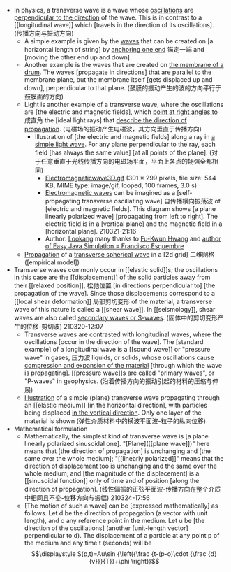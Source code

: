 - In physics, a transverse wave is a wave whose [oscillations](((vG_IawJYT))) are [perpendicular to the direction]() of the wave. This is in contrast to a [[longitudinal wave]] which [travels in the direction of its oscillations].
(传播方向与振动方向)
    - A simple example is given by the [waves](((R90V_Iiy9))) that can be created on [a horizontal length of string] by [anchoring one end](((movcYbcgz))) 锚定一端 and [moving the other end up and down]. 
    - Another example is the waves that are created on [the membrane of a drum](((UCRwRS-Ve))). The waves [propagate in directions] that are parallel to the membrane plane, but the membrane itself [gets displaced up and down], perpendicular to that plane. 
(鼓膜的振动产生的波的方向平行于鼓膜面的方向)
    - Light is another example of a transverse wave, where the oscillations are [the electric and magnetic fields], which [point at right angles to](((b0jAfz5k3))) 成直角 the [ideal light rays] that [describe the direction of propagation](((c1JBNUrAU))).
(电磁场的振动产生电磁波，其方向垂直于传播方向)
        - Illustration of [the electric and magnetic fields] along a ray in [a simple light wave](https://en.wikipedia.org/wiki/File:Electromagneticwave3D.gif). For any plane perpendicular to the ray, each field [has always the same value] [at all points of the plane].
(对于任意垂直于光线传播方向的电磁场平面，平面上各点的场强全都相同)
            - [Electromagneticwave3D.gif](https://upload.wikimedia.org/wikipedia/commons/4/4c/Electromagneticwave3D.gif) ‎(301 × 299 pixels, file size: 544 KB, MIME type: image/gif, looped, 100 frames, 3.0 s)
            - [Electromagnetic waves](http://weelookang.blogspot.com/2011/10/ejs-open-source-propagation-of.html) can be imagined as a [self-propagating transverse oscillating wave] 自传播横向振荡波 of [electric and magnetic fields]. This diagram shows [a plane linearly polarized wave] [propagating from left to right]. The electric field is in a [vertical plane] and the magnetic field in a [horizontal plane].
210321-21:16
            - Author: [Lookang](https://commons.wikimedia.org/w/index.php?title=User:Lookang&action=edit&redlink=1) many thanks to [Fu-Kwun Hwang](http://www.phy.ntnu.edu.tw/ntnujava/index.php) and [author of Easy Java Simulation = Francisco Esquembre](http://www.compadre.org/osp/items/detail.cfm?ID=7305)
    - [Propagation](https://en.wikipedia.org/wiki/File:Ondes_cisaillement_2d_20_petit.gif) of a [transverse spherical wave](((qcVw17MQg))) in a [2d grid] 二维网格 ([empirical model]) 
- Transverse waves commonly occur in [[elastic solid]]s; the oscillations in this case are the [[displacement]] of the solid particles away from their [[relaxed position]], 松弛位置 [in directions perpendicular to] [the propagation of the wave]. Since those displacements correspond to a [[local shear deformation]] 局部剪切变形 of the material, a transverse wave of this nature is called a [[shear wave]]. In [[seismology]], shear waves are also called [secondary waves or S-waves](((UPhilQlK1))).
(固体中的剪切变形产生的位移-剪切波)
210320-12:07
    - Transverse waves are contrasted with longitudinal waves, where the oscillations [occur in the direction of the wave]. The [standard example] of a longitudinal wave is a [[sound wave]] or "pressure wave" in gases, 压力波 liquids, or solids, whose oscillations cause [compression and expansion of the material](((wSxgj-r6_))) [through which the wave is propagating]. [[pressure wave]]s are called "primary waves", or "P-waves" in geophysics.
(沿着传播方向的振动引起的材料的压缩与伸展)
    - [Illustration](https://en.wikipedia.org/wiki/File:Onde_cisaillement_impulsion_1d_30_petit.gif) of a simple (plane) transverse wave propagating through an [[elastic medium]] [in the horizontal direction], with particles being displaced [in the vertical direction](((71JKD_6Zu))). Only one layer of the material is shown
(弹性介质材料中的横波平面波-粒子的纵向位移)
- Mathematical formulation
    - Mathematically, the simplest kind of transverse wave is [a plane linearly polarized sinusoidal one]. "[Plane]([[plane wave]])" here means that [the direction of propagation] is unchanging and [the same over the whole medium]; "[[linearly polarized]]" means that the direction of displacement too is unchanging and the same over the whole medium; and [the magnitude of the displacement] is a [[sinusoidal function]] only of time and of position [along the direction of propagation].
(线性偏振的正弦平面波-传播方向在整个介质中相同且不变-位移方向与振幅)
210324-17:56
    - [The motion of such a wave] can be [expressed mathematically] as follows. Let d be the direction of propagation (a vector with unit length), and o any reference point in the medium. Let u be [the direction of the oscillations] (another [unit-length vector] perpendicular to d). The displacement of a particle at any point p of the medium and any time t (seconds) will be
$$\displaystyle S(p,t)=Au\sin {\left({\frac {t-(p-o)\cdot {\frac {d}{v}}}{T}}+\phi \right)}$$
